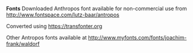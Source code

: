 **Fonts**
Downloaded Anthropos font available for non-commercial use from
http://www.fontspace.com/lutz-baar/antropos

Converted using https://transfonter.org

Other Antropos fonts available at
http://www.myfonts.com/fonts/joachim-frank/waldorf

